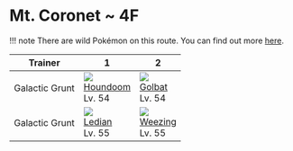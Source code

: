 # Mt. Coronet ~ 4F

!!! note
    There are wild Pokémon on this route. You can find out more [here](../../wild_pokemon/mt_coronet__4f/).


Trainer        | 1                                  | 2
---            | ---                                | ---
Galactic Grunt | ![][229]<br> [Houndoom]<br> Lv. 54 | ![][042]<br> [Golbat]<br> Lv. 54   | ![][015]<br> [Beedrill]<br> Lv. 54
Galactic Grunt | ![][166]<br> [Ledian]<br> Lv. 55   | ![][110]<br> [Weezing]<br> Lv. 55



[Beedrill]: ../../pokemon_changes/015/
[Golbat]: ../../pokemon_changes/042/
[Weezing]: ../../pokemon_changes/110/
[Ledian]: ../../pokemon_changes/166/
[Houndoom]: ../../pokemon_changes/229/
[015]: ../img/pokemon/015.png
[042]: ../img/pokemon/042.png
[110]: ../img/pokemon/110.png
[166]: ../img/pokemon/166.png
[229]: ../img/pokemon/229.png

